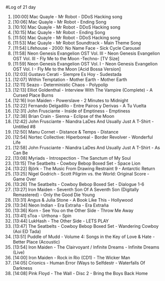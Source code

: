#Log of 21 day

1. [00:00] Mac Quayle - Mr Robot - DDoS Hacking song
1. [10:06] Mac Quayle - Mr Robot - Ending Song
1. [10:10] Mac Quayle - Mr Robot - DDoS Hacking song
1. [10:15] Mac Quayle - Mr Robot - Ending Song
1. [11:50] Mac Quayle - Mr Robot - DDoS Hacking song
1. [11:53] Mac Quayle - Mr Robot Soundtrack - Main Theme Song
1. [11:54] Lifehouse - 2000: No Name Face - Sick Cycle Carousel
1. [11:58] Neon Genesis Evangelion OST Vol. III - Neon Genesis Evangelion OST Vol. III - Fly Me to the Moon -Techno- [TV Size]
1. [11:59] Neon Genesis Evangelion OST Vol. I - Neon Genesis Evangelion OST Vol. I - Fly Me to the Moon [Acid Bossa Version]
1. [12:03] Gustavo Cerati - Siempre Es Hoy - Sudestada
1. [12:07] Within Temptation - Mother Earth - Mother Earth
1. [12:11] Seazo - Deterministic Chaos - Polypolip
1. [12:13] Elliot Goldenthal - Interview With The Vampire (Complete) - A Cursed Place Burns
1. [12:16] Iron Maiden - Powerslave - 2 Minutes to Midnight
1. [12:22] Fernando Delgadillo - Entre Pairos y Derivas - A Tu Vuelta
1. [12:31] John Frusciante - Inside of Emptiness - Emptiness
1. [12:38] Brian Crain - Sienna - Eclipse of the Moon
1. [12:42] John Frusciante - Niandra LaDes And Usually Just A T-Shirt - Untitled #8
1. [12:50] Manu Cornet - Distance & Temps - Distance
1. [12:54] Nortec Collective: Hiperboreal - Border Revolver - Wonderful Life
1. [12:58] John Frusciante - Niandra LaDes And Usually Just A T-Shirt - As Can Be
1. [13:08] Myriads - Introspection - The Sanctum of My Soul
1. [13:15] The Seatbelts - Cowboy Bebop Boxed Set - Space Lion
1. [13:22] Björk - The Music From Drawing Restraint 9 - Antarctic Return
1. [13:25] Nigel Godrich - Scott Pilgrim vs. the World: Original Score - Game Over
1. [13:26] The Seatbelts - Cowboy Bebop Boxed Set - Dialogue 1-6
1. [13:27] Iron Maiden - Seventh Son Of A Seventh Son (Digitally Remastered) - Only the Good Die Young
1. [13:31] Angus & Julia Stone - A Book Like This - Hollywood
1. [13:34] Neon Indian - Era Extraña - Era Extraña
1. [13:36] Korn - See You on the Other Side - Throw Me Away
1. [13:41] sToa - Urthona - Spin
1. [13:44] LukHash - The Other Side - LETS PLAY
1. [13:47] The Seatbelts - Cowboy Bebop Boxed Set - Wandering Cowboy (Aoi ED Tada)
1. [13:51] Puddle of Mudd - Volume 4: Songs in the Key of Love & Hate - Better Place (Acoustic)
1. [13:54] Iron Maiden - The Clairvoyant / Infinite Dreams - Infinite Dreams (Live)
1. [14:00] Iron Maiden - Rock in Rio (CD1) - The Wicker Man
1. [14:05] Crionics - Human Error (Ways to Selfdestr - Waterfalls Of Darkness
1. [14:08] Pink Floyd - The Wall - Disc 2 - Bring the Boys Back Home
